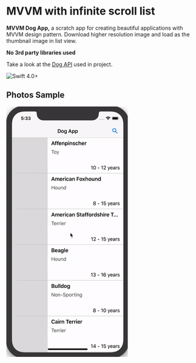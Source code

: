 
# MVVM  with infinite scroll list

 **MVVM Dog App,** a scratch app for creating beautiful applications with MVVM design pattern.
 Download higher resolution image and load as the thumbnail image in list view.
 
 
 **No 3rd party libraries used**
 
 Take a look at the [Dog API](https://thedogapi.com/) used in project.
 
![Swift 4.0+](https://img.shields.io/badge/Swift-4.0%2B-orange.svg)

## Photos Sample


![Photos](/mvvm.gif)



